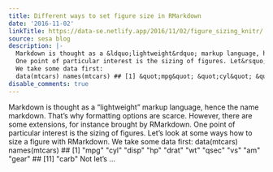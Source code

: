 ```yaml
---
title: Different ways to set figure size in RMarkdown
date: '2016-11-02'
linkTitle: https://data-se.netlify.app/2016/11/02/figure_sizing_knitr/
source: sesa blog
description: |-
  Markdown is thought as a &ldquo;lightweight&rdquo; markup language, hence the name markdown. That&rsquo;s why formatting options are scarce. However, there are some extensions, for instance brought by RMarkdown.
  One point of particular interest is the sizing of figures. Let&rsquo;s look at some ways how to size a figure with RMarkdown.
  We take some data first:
  data(mtcars) names(mtcars) ## [1] &quot;mpg&quot; &quot;cyl&quot; &quot;disp&quot; &quot;hp&quot; &quot;drat&quot; &quot;wt&quot; &quot;qsec&quot; &quot;vs&quot; &quot;am&quot; &quot;gear&quot; ## [11] &quot;carb&quot; Not let&rsquo;s ...
disable_comments: true
---
```

Markdown is thought as a &ldquo;lightweight&rdquo; markup language, hence the name markdown. That&rsquo;s why formatting options are scarce. However, there are some extensions, for instance brought by RMarkdown.
One point of particular interest is the sizing of figures. Let&rsquo;s look at some ways how to size a figure with RMarkdown.
We take some data first:
data(mtcars) names(mtcars) ## [1] &quot;mpg&quot; &quot;cyl&quot; &quot;disp&quot; &quot;hp&quot; &quot;drat&quot; &quot;wt&quot; &quot;qsec&quot; &quot;vs&quot; &quot;am&quot; &quot;gear&quot; ## [11] &quot;carb&quot; Not let&rsquo;s ...